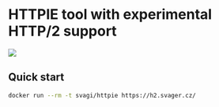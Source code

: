 # HTTPIE tool with experimental HTTP/2 support

[![](https://badge.imagelayers.io/svagi/httpie:latest.svg)](https://imagelayers.io/?images=svagi/httpie:latest)

## Quick start

```sh
docker run --rm -t svagi/httpie https://h2.svager.cz/
```
